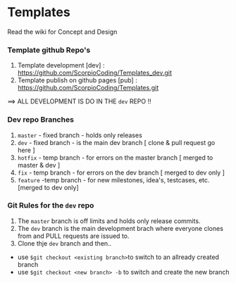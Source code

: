 # Templates

Read the wiki for Concept and Design

### Template github Repo's

1.  Template development [dev] : https://github.com/ScorpioCoding/Templates_dev.git
2.  Template publish on github pages [pub] : https://github.com/ScorpioCoding/Templates.git

==> ALL DEVELOPMENT IS DO IN THE `dev` REPO !!

### Dev repo Branches

1. `master` - fixed branch - holds only releases
2. `dev` - fixed branch - is the main dev branch [ clone & pull request go here ]
3. `hotfix` - temp branch - for errors on the master branch [ merged to master & dev ]
4. `fix` - temp branch - for errors on the dev branch [ merged to dev only ]
5. `feature` -temp branch - for new milestones, idea's, testcases, etc. [merged to dev only]

### Git Rules for the `dev` repo

1. The `master` branch is off limits and holds only release commits.
2. The `dev` branch is the main development brach where everyone clones from and PULL requests are issued to.
3. Clone thje `dev` branch and then..

- use `$git checkout <existing branch>`to switch to an allready created branch
- use `$git checkout <new branch> -b` to switch and create the new branch
